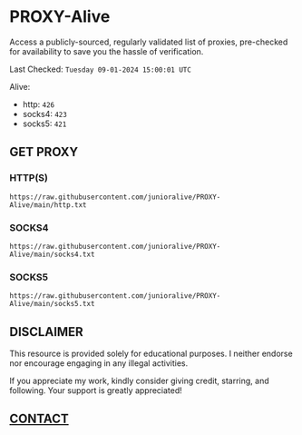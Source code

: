 # PROXY-Alive

Access a publicly-sourced, regularly validated list of proxies, pre-checked for availability to save you the hassle of verification.

Last Checked: `Tuesday 09-01-2024 15:00:01 UTC`

Alive:
- http: `426`
- socks4: `423`
- socks5: `421`

## GET PROXY

### HTTP(S)

```https://raw.githubusercontent.com/junioralive/PROXY-Alive/main/http.txt```

### SOCKS4

```https://raw.githubusercontent.com/junioralive/PROXY-Alive/main/socks4.txt```

### SOCKS5

```https://raw.githubusercontent.com/junioralive/PROXY-Alive/main/socks5.txt```

## DISCLAIMER

This resource is provided solely for educational purposes. I neither endorse nor encourage engaging in any illegal activities.

If you appreciate my work, kindly consider giving credit, starring, and following. Your support is greatly appreciated! 

## [CONTACT](https://t.me/TheJuniorAlive)
